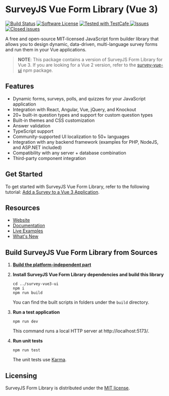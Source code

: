 # SurveyJS Vue Form Library (Vue 3)

[![Build Status](https://dev.azure.com/SurveyJS/SurveyJS%20Integration%20Tests/_apis/build/status/SurveyJS%20Library?branchName=master)](https://dev.azure.com/SurveyJS/SurveyJS%20Integration%20Tests/_build/latest?definitionId=7&branchName=master)
[![Software License](https://img.shields.io/badge/license-MIT-brightgreen.svg?style=flat)](LICENSE)
<a href="https://github.com/DevExpress/testcafe">
<img alt="Tested with TestCafe" src="https://img.shields.io/badge/tested%20with-TestCafe-2fa4cf.svg">
</a>
<a href="https://github.com/surveyjs/survey-library/issues">
<img alt="Issues" title="Open Issues" src="https://img.shields.io/github/issues/surveyjs/survey-library.svg">
</a>
<a href="https://github.com/surveyjs/survey-library/issues?utf8=%E2%9C%93&q=is%3Aissue+is%3Aclosed+">
<img alt="Closed issues" title="Closed Issues" src="https://img.shields.io/github/issues-closed/surveyjs/survey-library.svg">
</a>

A free and open-source MIT-licensed JavaScript form builder library that allows you to design dynamic, data-driven, multi-language survey forms and run them in your Vue applications.

> **NOTE**: This package contains a version of SurveyJS Form Library for Vue 3. If you are looking for a Vue 2 version, refer to the [survey-vue-ui](https://www.npmjs.com/package/survey-vue-ui) npm package.

## Features

- Dynamic forms, surveys, polls, and quizzes for your JavaScript application
- Integration with React, Angular, Vue, jQuery, and Knockout
- 20+ built-in question types and support for custom question types
- Built-in themes and CSS customization
- Answer validation
- TypeScript support
- Community-supported UI localization to 50+ languages
- Integration with any backend framework (examples for PHP, NodeJS, and ASP.NET included)
- Compatibility with any server + database combination
- Third-party component integration

## Get Started

To get started with SurveyJS Vue Form Library, refer to the following tutorial: [Add a Survey to a Vue 3 Application](https://surveyjs.io/form-library/documentation/get-started-vue#add-a-survey-to-a-vue-3-application).

## Resources

- [Website](https://surveyjs.io/)
- [Documentation](https://surveyjs.io/Documentation/Library)
- [Live Examples](https://surveyjs.io/form-library/examples/nps-question/vuejs)
- [What's New](https://surveyjs.io/WhatsNew)

## Build SurveyJS Vue Form Library from Sources

1. [**Build the platform-independent part**](../survey-core/README.md#survey-model-platform-independent-part)

1. **Install SurveyJS Vue Form Library dependencies and build this library**

    ```
    cd ../survey-vue3-ui 
    npm i
    npm run build
    ```

    You can find the built scripts in folders under the `build` directory.

2. **Run a test application**

    ```
    npm run dev
    ```

    This command runs a local HTTP server at http://localhost:5173/.

3. **Run unit tests**

    ```
    npm run test
    ```

    The unit tests use [Karma](https://karma-runner.github.io/6.3/index.html).

## Licensing

SurveyJS Form Library is distributed under the [MIT license](https://github.com/surveyjs/survey-library/blob/master/LICENSE).